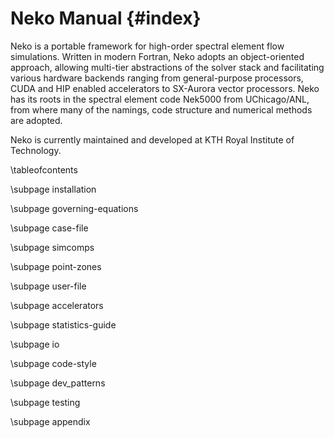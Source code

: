 # Neko Manual {#index}

Neko is a portable framework for high-order spectral element flow simulations.
Written in modern Fortran, Neko adopts an object-oriented approach, allowing
multi-tier abstractions of the solver stack and facilitating various hardware
backends ranging from general-purpose processors, CUDA and HIP enabled
accelerators to SX-Aurora vector processors. Neko has its roots in the spectral
element code Nek5000 from UChicago/ANL, from where many of the namings, code
structure and numerical methods are adopted.

Neko is currently maintained and developed at KTH Royal Institute of
Technology.


\tableofcontents

\subpage installation

\subpage governing-equations

\subpage case-file

\subpage simcomps

\subpage point-zones

\subpage user-file

\subpage accelerators

\subpage statistics-guide

\subpage io

\subpage code-style
 
\subpage dev_patterns

\subpage testing

\subpage appendix
